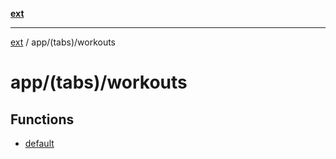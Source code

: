 [**ext**](../../../README.md)

***

[ext](../../../README.md) / app/(tabs)/workouts

# app/(tabs)/workouts

## Functions

- [default](functions/default.md)
